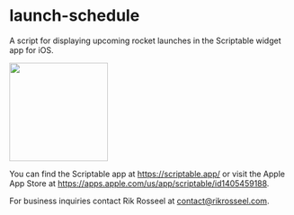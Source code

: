 # launch-schedule
A script for displaying upcoming rocket launches in the Scriptable widget app for iOS.

<img src="https://user-images.githubusercontent.com/36194842/180255610-04add1eb-6723-4b3d-81ab-a7a7ebbeb0fc.png" height="175" />


You can find the Scriptable app at https://scriptable.app/ or visit the Apple App Store at https://apps.apple.com/us/app/scriptable/id1405459188.

For business inquiries contact Rik Rosseel at contact@rikrosseel.com.
